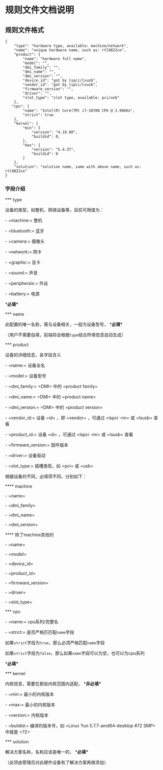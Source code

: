 # 规则文件文档说明

## 规则文件格式

```
{
    "type": "hardware type, available: machine/network",
    "name": "unique hardware name, such as: rtl8822ce",
    "product": {
        "name": "hardware full name",
        "model": "",
        "dmi_family": "",
        "dmi_name": "",
        "dmi_version": "",
        "device_id": "got by lspci/lsusb",
        "vendor_id": "got by lspci/lsusb",
        "firmware_version": "",
        "driver": "",
        "slot_type": "slot type, available: pci/usb"
    },
   "cpu": {
        "name": "Intel(R) Core(TM) i7-10700 CPU @ 2.90GHz", 
        "strict": true
    },
    "kernel": {
        "min": {
            "version": "4.19.90",
            "buildid": 0,
        },
        "max": {
            "version": "5.4.37",
            "buildid": 0
        }
    },
    "solution": "solution name, same with above name, such as: rtl8822ce"
}
```

### 字段介绍

*** type

设备的类型，如整机、网络设备等，目前可用值为：

\- =machine:= 整机

\- =bluetooth:= 蓝牙

\- =camera:= 摄像头

\- =network:= 网卡

\- =graphic:= 显卡

\- =sound:= 声音

\- =peripherals:= 外设

\- =battery:= 电源

***必填\***

*** name

此配置的唯一名称，需与设备相关，一般为设备型号， ***必填\***

（用户不需要自填，前端将会根据`type`结合所填信息自动生成）

*** product

设备的详细信息，各字段含义

\- =name:= 设备全名

\- =model:= 设备型号

\- =dmi_family:= =DMI= 中的 =product family=

\- =dmi_name:= =DMI= 中的 =product name=

\- =dmi_version:= =DMI= 中的 =product version=

\- =vendor_id:= 设备 =id= ，即 =vendor= ，可通过 =lspci -nn= 或 =lsusb= 查看

\- =product_id:= 设备 =id= ，可通过 =lspci -nn= 或 =lsusb= 查看

\- =firmware_version:= 固件版本

\- =driver:= 设备驱动

\- =slot_type:= 插槽类型，如 =pci= 或 =usb=

根据设备的不同，必填项不同，分别如下：

**** machine

\- =name=

\- =dmi_family=

\- =dmi_name=

\- =dmi_version=

**** 除了machine其他的

\- =name=

\- =model=

\- =device_id=

\- =product_id=

\- =firmware_version=

\- =driver=

\- =slot_type=

*** cpu

\- =name:= cpu系列/完整名

\- =strict:= 是否严格匹匹配`name`字段

如果`strict`字段为`true`，那么必须严格匹配`name`字段

如果`strict`字段为`false`，那么如果`name`字段可以为空，也可以为cpu系列

***必填\***

*** kernel

内核信息，需要在那些内核范围内适配， ***非必填\***

\- =min:= 最小的内核版本

\- =max:= 最小的内核版本

\- =version:= 内核版本

\- =buildid:= 编译的版本号，如 =Linux Yun 5.7.7-amd64-desktop #72 SMP= 中就是 =72=

*** solution

解决方案名称，名称应该是唯一的， ***必填\***

（此项由管理员对此硬件设备有了解决方案再做添加）
